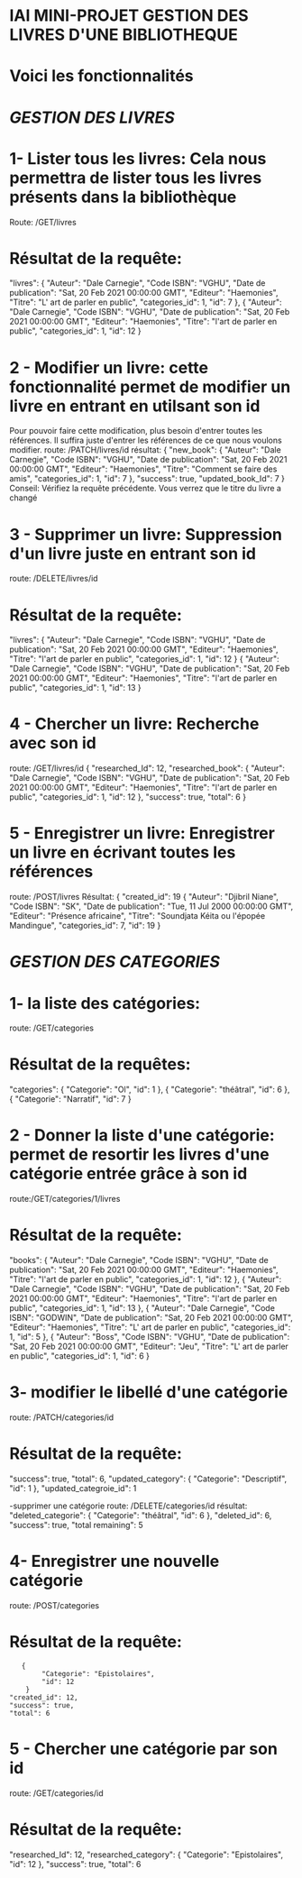 # IAI MINI-PROJET GESTION DES LIVRES D'UNE BIBLIOTHEQUE
# Voici les fonctionnalités
# *GESTION DES LIVRES*
# 1- Lister tous les livres: Cela nous permettra de lister tous les livres présents dans la bibliothèque
Route: /GET/livres
# Résultat de la requête:
 "livres": 
        {
            "Auteur": "Dale Carnegie",
            "Code ISBN": "VGHU",
            "Date de publication": "Sat, 20 Feb 2021 00:00:00 GMT",
            "Editeur": "Haemonies",
            "Titre": "L' art de parler en public",
            "categories_id": 1,
            "id": 7
        },
        {
            "Auteur": "Dale Carnegie",
            "Code ISBN": "VGHU",
            "Date de publication": "Sat, 20 Feb 2021 00:00:00 GMT",
            "Editeur": "Haemonies",
            "Titre": "l'art de parler en public",
            "categories_id": 1,
            "id": 12
        }
# 2 - Modifier un livre: cette fonctionnalité permet de modifier un livre en entrant en utilsant son id
Pour pouvoir faire cette modification, plus besoin d'entrer toutes les références. Il suffira juste d'entrer les références de ce que nous voulons modifier.
route: /PATCH/livres/id
résultat:
{
    "new_book": {
        "Auteur": "Dale Carnegie",
        "Code ISBN": "VGHU",
        "Date de publication": "Sat, 20 Feb 2021 00:00:00 GMT",
        "Editeur": "Haemonies",
        "Titre": "Comment se faire des amis",
        "categories_id": 1,
        "id": 7
    },
    "success": true,
    "updated_book_Id": 7
} 
Conseil: Vérifiez la requête précédente. Vous verrez que le titre du livre a changé
# 3 - Supprimer un livre: Suppression d'un livre juste en entrant son id
route: /DELETE/livres/id
# Résultat de la requête:
"livres": 
        {
            "Auteur": "Dale Carnegie",
            "Code ISBN": "VGHU",
            "Date de publication": "Sat, 20 Feb 2021 00:00:00 GMT",
            "Editeur": "Haemonies",
            "Titre": "l'art de parler en public",
            "categories_id": 1,
            "id": 12
        }
       {
            "Auteur": "Dale Carnegie",
            "Code ISBN": "VGHU",
            "Date de publication": "Sat, 20 Feb 2021 00:00:00 GMT",
            "Editeur": "Haemonies",
            "Titre": "l'art de parler en public",
            "categories_id": 1,
            "id": 13
        }
# 4 - Chercher un livre: Recherche avec son id
route: /GET/livres/id
{
    "researched_Id": 12,
    "researched_book": {
        "Auteur": "Dale Carnegie",
        "Code ISBN": "VGHU",
        "Date de publication": "Sat, 20 Feb 2021 00:00:00 GMT",
        "Editeur": "Haemonies",
        "Titre": "l'art de parler en public",
        "categories_id": 1,
        "id": 12
    },
    "success": true,
    "total": 6
}
# 5 - Enregistrer un livre: Enregistrer un livre en écrivant toutes les références
route: /POST/livres
Résultat:
{
    "created_id": 19
        {
            "Auteur": "Djibril Niane",
            "Code ISBN": "SK",
            "Date de publication": "Tue, 11 Jul 2000 00:00:00 GMT",
            "Editeur": "Présence africaine",
            "Titre": "Soundjata Kéita ou l'épopée Mandingue",
            "categories_id": 7,
            "id": 19
        }

# *GESTION DES CATEGORIES*
# 1- la liste des catégories: 
route: /GET/categories
# Résultat de la requêtes:
"categories": 
        {
            "Categorie": "Ol",
            "id": 1
        },
        {
            "Categorie": "théâtral",
            "id": 6
        },
        {
            "Categorie": "Narratif",
            "id": 7
        }
# 2 - Donner la liste d'une catégorie: permet de resortir les livres d'une catégorie entrée grâce à son id
route:/GET/categories/1/livres
# Résultat de la requête:
"books": 
        {
            "Auteur": "Dale Carnegie",
            "Code ISBN": "VGHU",
            "Date de publication": "Sat, 20 Feb 2021 00:00:00 GMT",
            "Editeur": "Haemonies",
            "Titre": "l'art de parler en public",
            "categories_id": 1,
            "id": 12
        },
        {
            "Auteur": "Dale Carnegie",
            "Code ISBN": "VGHU",
            "Date de publication": "Sat, 20 Feb 2021 00:00:00 GMT",
            "Editeur": "Haemonies",
            "Titre": "l'art de parler en public",
            "categories_id": 1,
            "id": 13
        },
        {
            "Auteur": "Dale Carnegie",
            "Code ISBN": "GODWIN",
            "Date de publication": "Sat, 20 Feb 2021 00:00:00 GMT",
            "Editeur": "Haemonies",
            "Titre": "L' art de parler en public",
            "categories_id": 1,
            "id": 5
        },
        {
            "Auteur": "Boss",
            "Code ISBN": "VGHU",
            "Date de publication": "Sat, 20 Feb 2021 00:00:00 GMT",
            "Editeur": "Jeu",
            "Titre": "L' art de parler en public",
            "categories_id": 1,
            "id": 6
        }
# 3- modifier le libellé d'une catégorie
route: /PATCH/categories/id
# Résultat de la requête:
"success": true,
    "total": 6,
    "updated_category": {
        "Categorie": "Descriptif",
        "id": 1
    },
    "updated_categroie_id": 1

-supprimer une catégorie
route: /DELETE/categories/id
résultat:
"deleted_categorie": {
        "Categorie": "théâtral",
        "id": 6
    },
    "deleted_id": 6,
    "success": true,
    "total remaining": 5

# 4- Enregistrer une nouvelle catégorie
route: /POST/categories
# Résultat de la requête:       
       {
            "Categorie": "Epistolaires",
            "id": 12
        }
    "created_id": 12,
    "success": true,
    "total": 6
# 5 - Chercher une catégorie par son id
route: /GET/categories/id
# Résultat de la requête:
"researched_Id": 12,
    "researched_category": {
        "Categorie": "Epistolaires",
        "id": 12
    },
    "success": true,
    "total": 6

